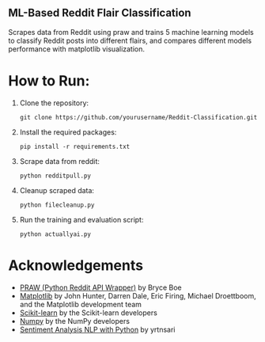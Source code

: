 ## ML-Based Reddit Flair Classification

Scrapes data from Reddit using praw and trains 5 machine learning models to classify Reddit posts into different flairs, and compares different models performance with matplotlib visualization.

# How to Run:
1. Clone the repository:
   ```
   git clone https://github.com/yourusername/Reddit-Classification.git
   ```
2. Install the required packages:
   ```
   pip install -r requirements.txt
   ```
3. Scrape data from reddit:
   ```
   python redditpull.py
   ```
4. Cleanup scraped data:
   ```
   python filecleanup.py
   ```
5. Run the training and evaluation script:
   ```
   python actuallyai.py
   ```

# Acknowledgements
* [PRAW (Python Reddit API Wrapper)](https://github.com/praw-dev/praw) by Bryce Boe
* [Matplotlib](https://matplotlib.org/) by John Hunter, Darren Dale, Eric Firing, Michael Droettboom, and the Matplotlib development team
* [Scikit-learn](https://scikit-learn.org/) by the Scikit-learn developers
* [Numpy](https://numpy.org/) by the NumPy developers
* [Sentiment Analysis NLP with Python](https://github.com/yrtnsari/Sentiment-Analysis-NLP-with-Python) by yrtnsari
